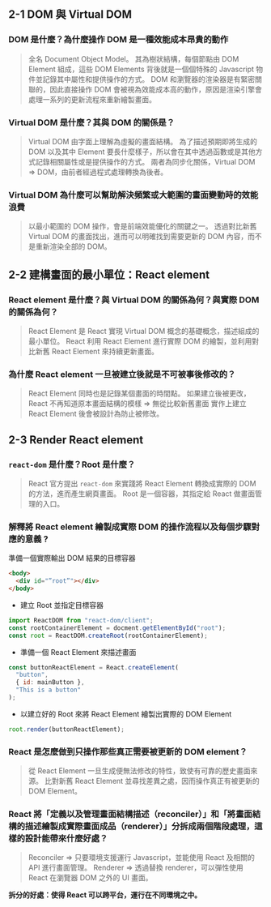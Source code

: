 ## 2-1 DOM 與 Virtual DOM

### DOM 是什麼？為什麼操作 DOM 是一種效能成本昂貴的動作

> 全名 Document Object Model。
> 其為樹狀結構，每個節點由 DOM Element 組成，這些 DOM Elements 背後就是一個個特殊的 Javascript 物件並記錄其中屬性和提供操作的方式。
> DOM 和瀏覽器的渲染器是有緊密關聯的，因此直接操作 DOM 會被視為效能成本高的動作，原因是渲染引擎會處理一系列的更新流程來重新繪製畫面。

### Virtual DOM 是什麼？其與 DOM 的關係是？

> Virtual DOM 由字面上理解為虛擬的畫面結構。
> 為了描述預期即將生成的 DOM 以及其中 Element 要長什麼樣子，所以會在其中透過函數或是其他方式記錄相關屬性或是提供操作的方式。
> 兩者為同步化關係，Virtual DOM ⇒ DOM，由前者經過程式處理轉換為後者。

### Virtual DOM 為什麼可以幫助解決頻繁或大範圍的畫面變動時的效能浪費

> 以最小範圍的 DOM 操作，會是前端效能優化的關鍵之一。
> 透過對比新舊 Virtual DOM 的畫面找出，進而可以明確找到需要更新的 DOM 內容，而不是重新渲染全部的 DOM。

## 2-2 建構畫面的最小單位：React element

### React element 是什麼？與 Virtual DOM 的關係為何？與實際 DOM 的關係為何？

> React Element 是 React 實現 Virtual DOM 概念的基礎概念，描述組成的最小單位。
> React 利用 React Element 進行實際 DOM 的繪製，並利用對比新舊 React Element 來持續更新畫面。

### 為什麼 React element 一旦被建立後就是不可被事後修改的？

> React Element 同時也是記錄某個畫面的時間點。
> 如果建立後被更改，React 不再知道原本畫面結構的模樣 ⇒ 無從比較新舊畫面
> 實作上建立 React Element 後會被設計為防止被修改。

## 2-3 Render React element

### `react-dom` 是什麼？Root 是什麼？

> React 官方提出 `react-dom` 來實踐將 React Element 轉換成實際的 DOM 的方法，進而產生網頁畫面。
> Root 是一個容器，其指定給 React 做畫面管理的入口。

### 解釋將 React element 繪製成實際 DOM 的操作流程以及每個步驟對應的意義 ?

準備一個實際輸出 DOM 結果的目標容器

```html
<body>
  <div id="”root”"></div>
</body>
```

- 建立 Root 並指定目標容器

```jsx
import ReactDOM from "react-dom/client";
const rootContainerElement = docment.getElementById("root");
const root = ReactDOM.createRoot(rootContainerElement);
```

- 準備一個 React Element 來描述畫面

```jsx
const buttonReactElement = React.createElement(
  "button",
  { id: mainButton },
  "This is a button"
);
```

- 以建立好的 Root 來將 React Element 繪製出實際的 DOM Element

```jsx
root.render(buttonReactElement);
```

### React 是怎麼做到只操作那些真正需要被更新的 DOM element？

> 從 React Element 一旦生成便無法修改的特性，致使有可靠的歷史畫面來源。
> 比對新舊 React Element 並尋找差異之處，因而操作真正有被更新的 DOM Element。

### React 將「定義以及管理畫面結構描述（reconciler）」和「將畫面結構的描述繪製成實際畫面成品（renderer）」分拆成兩個階段處理，這樣的設計能帶來什麼好處？

> Reconciler ⇒ 只要環境支援運行 Javascript，並能使用 React 及相關的 API 進行畫面管理。
> Renderer ⇒ 透過替換 renderer，可以彈性使用 React 在瀏覽器 DOM 之外的 UI 畫面。

**拆分的好處：使得 React 可以跨平台，運行在不同環境之中。**

